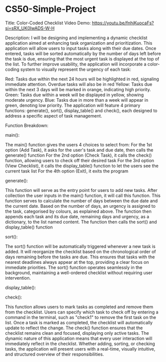 # CS50-Simple-Project

Title: Color-Coded Checklist Video Demo: https://youtu.be/fnhjKuocaFs?si=sRX_UK0IwADS-W-H

Description: I will be designing and implementing a dynamic checklist application aimed at enhancing task organization and prioritization. This application will allow users to input tasks along with their due dates. Once entered, tasks will be sorted automatically by the number of days left before the task is due, ensuring that the most urgent task is displayed at the top of the list. To further improve usability, the application will incorporate a color-coding system to visually represent the urgency of each task:

Red: Tasks due within the next 24 hours will be highlighted in red, signaling immediate attention. Overdue tasks will also be in red Yellow: Tasks due within the next 3 days will be marked in orange, indicating high priority. Green: Tasks due within a week will be displayed in yellow, showing moderate urgency. Blue: Tasks due in more than a week will appear in green, denoting low priority. The application will feature 4 primary functions: generate(), sort(), display_table() and check(), each designed to address a specific aspect of task management.

Function Breakdown:

main():

The main() function gives the users 4 choices to select from: For the 1st option (Add Task), it asks for the user's task and due date, then calls the generate() function For the 2nd option (Check Task), it calls the check() function, allowing users to check off their desired task For the 3rd option (View Checklist), it calls the display_table() function to let the users see the current task list For the 4th option (Exit), it exits the program

generate():

This function will serve as the entry point for users to add new tasks. After collection the user inputs in the main() function, it will call this function. This function serves to calculate the number of days between the due date and the current date. Based on the number of days, an urgency is assigned to the task, categorised by colours, as explained above. The function then appends each task and its due date, remaining days and urgency, as a dictionary, to the list named content. The function then calls the sort() and display_table() function

sort():

The sort() function will be automatically triggered whenever a new task is added. It will reorganize the checklist based on the chronological order of days remaining before the tasks are due. This ensures that tasks with the nearest deadlines always appear at the top, providing a clear focus on immediate priorities. The sort() function operates seamlessly in the background, maintaining a well-ordered checklist without requiring user intervention.

display_table():

check():

This function allows users to mark tasks as completed and remove them from the checklist. Users can specify which task to check off by entering a command in the terminal, such as "check1" to remove the first task on the list. Once a task is marked as completed, the checklist will automatically update to reflect the change. The check() function ensures that the checklist remains clean and focused, displaying only active tasks. The dynamic nature of this application means that every user interaction will immediately reflect in the checklist. Whether adding, sorting, or checking tasks, the application will present users with a real-time, visually intuitive, and structured overview of their responsibilities.
